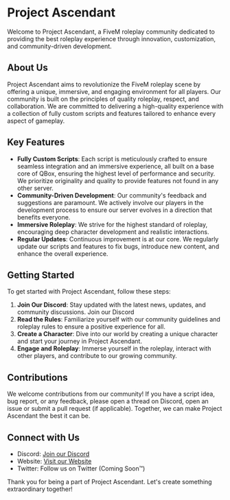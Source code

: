 # Project Ascendant
Welcome to Project Ascendant, a FiveM roleplay community dedicated to providing the best roleplay experience through innovation, customization, and community-driven development.

## About Us
Project Ascendant aims to revolutionize the FiveM roleplay scene by offering a unique, immersive, and engaging environment for all players. Our community is built on the principles of quality roleplay, respect, and collaboration. We are committed to delivering a high-quality experience with a collection of fully custom scripts and features tailored to enhance every aspect of gameplay.

## Key Features
- **Fully Custom Scripts**: Each script is meticulously crafted to ensure seamless integration and an immersive experience, all built on a base core of QBox, ensuring the highest level of performance and security. We prioritize originality and quality to provide features not found in any other server.
- **Community-Driven Development**: Our community's feedback and suggestions are paramount. We actively involve our players in the development process to ensure our server evolves in a direction that benefits everyone.
- **Immersive Roleplay**: We strive for the highest standard of roleplay, encouraging deep character development and realistic interactions.
- **Regular Updates**: Continuous improvement is at our core. We regularly update our scripts and features to fix bugs, introduce new content, and enhance the overall experience.

## Getting Started
To get started with Project Ascendant, follow these steps:

1. **Join Our Discord**: Stay updated with the latest news, updates, and community discussions. Join our Discord
2. **Read the Rules**: Familiarize yourself with our community guidelines and roleplay rules to ensure a positive experience for all.
3. **Create a Character**: Dive into our world by creating a unique character and start your journey in Project Ascendant.
4. **Engage and Roleplay**: Immerse yourself in the roleplay, interact with other players, and contribute to our growing community.

## Contributions
We welcome contributions from our community! If you have a script idea, bug report, or any feedback, please open a thread on Discord, open an issue or submit a pull request (if applicable). Together, we can make Project Ascendant the best it can be.

## Connect with Us
- Discord: [Join our Discord](https://discord.gg/Hh8ddz3UE4)
- Website: [Visit our Website](https://project-ascendant.com)
- Twitter: Follow us on Twitter (Coming Soon™)

Thank you for being a part of Project Ascendant. Let's create something extraordinary together!
